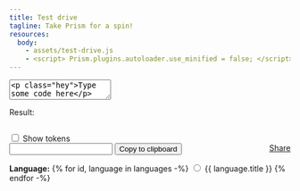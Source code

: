 ```yaml
---
title: Test drive
tagline: Take Prism for a spin!
resources:
  body:
    - assets/test-drive.js
    - <script> Prism.plugins.autoloader.use_minified = false; </script>
---
```



<section>
	<form>
		<p>
			<textarea>&lt;p class="hey">Type some code here&lt;/p></textarea>
		</p>
		<p>Result:</p>
		<pre><code></code></pre>
		<div id="options" style="margin: 1em 0">
			<label><input type="checkbox" id="option-show-tokens"> Show tokens </label>
			<div class="link-wrapper">
				<a id="share-link" href="" style="float: right;"> Share </a>
				<div class="hidden-wrapper">
					<input id="share-link-input" type="text" readonly />
					<button type="button" id="copy-share-link">Copy to clipboard</button>
				</div>
			</div>
		</div>
		<p id="language">
			<strong>Language:</strong>
			{% for id, language in languages -%}
			<label data-id="{{ id }}">
				<input type="radio" name="language" value="{{ id }}" /> {{ language.title }}
			</label>
			{% endfor -%}
		</p>
	</form>
</section>

